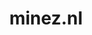 ---
layout: post
title:  "minez.nl"
internal_url:  "/dutchgov/minez.nl.html"
subdomains_count: 45
all_subdomains_count: 341
urls_count: 18
ssl_rank: 0
http_rank: 82.388888888889
url_link: /data/minez.nl/urls.txt
all_subdomains_link: /data/minez.nl/all_subdomains.txt
subdomains_link: /data/minez.nl/subdomains.txt
categories: dutchgov
---
